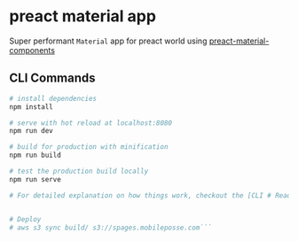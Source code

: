 # preact material app

Super performant `Material` app for preact world using [preact-material-components](https://github.com/prateekbh/preact-material-components)

## CLI Commands

``` bash
# install dependencies
npm install

# serve with hot reload at localhost:8080
npm run dev

# build for production with minification
npm run build

# test the production build locally
npm run serve

# For detailed explanation on how things work, checkout the [CLI # Readme](https://github.com/developit/preact-cli/blob/master/README.md).


# Deploy
# aws s3 sync build/ s3://spages.mobileposse.com```
